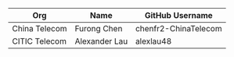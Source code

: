 | Org                    | Name                                      | GitHub Username        |
| -----------------------| ------------------------------------------| -----------------------|
| China Telecom | Furong Chen | chenfr2-ChinaTelecom |
| CITIC Telecom | Alexander Lau | alexlau48 |
